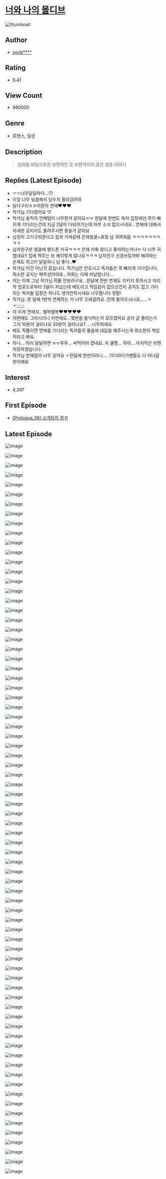 # [너와 나의 몰디브](https://comic.naver.com/bestChallenge/list?titleId=742047)
![thumbnail](https://image-comic.pstatic.net/user_contents_data/challenge_comic/2021/03/07/331720/thumbnail_202x1646f5bd3cf_95a0_4e34_bbec_3095f5b94e6f_00000780.JPEG)

## Author
- [yonb****](https://comic.naver.com/artistTitle?id=331720)

## Rating
- 9.41

## View Count
- 980000

## Genre
- 로맨스, 일상

## Description
> 실화를 바탕으로한 보편적인 듯 보편적이지 않은 결혼 이야기

## Replies (Latest Episode)
- ㅜㅜ너무달달하다...♡
- 으앙 너무 달콤해서 당수치 올라갔어여
- 달다구리ㅎㅎ어른의 연애♥♥♥
- 작가님 기다렸어요 ♡
- 작가님 솔직히 연재텀이 너무한거 같아요ㅠㅠ 한달에 한번도 독자 입장에선 목이 빠지게 기다리는건데 지금 2달이 다되어가는데 아무 소식 없으시네요.. 연재에 대해서 자세한 공지라도 올려주시면 좋을거 같아요
- 남친이 고기구워준다고 집게 가져갈때 은재얼굴+표정 넘 귀여워욥 ㅋㅋㅋㅋㅋㅋㅋㅋㅋ
- 남자친구분 얼굴에 핸드폰 자국ㅋㅋㅋ 은재 카톡 왔다고 좋아하는거나ㅠ 다 너무 귀엽네요!! 집에 맥주는 또 왜이렇게 많나요ㅋㅋㅋ 남자친구 신경쓰일까봐 배려하는 은재도 최고!!! 달달하니 넘 좋다..❤
- 작가님 이건 아닌것 같습니다. 작가님은 안오시고 독자들은 목 빠지게 기다립니다. 최소한 공지는 해주셨어야죠...저희는 이제 떠날랍니다...
- 저는 이제 그냥 작가님 작품 안보려구요.. 한달에 한번 연재도 지키지 못하시고 마지막 업로드로부터 3달이 지났는데 베도라고 책임감이 없으신건지 공지도 없고 기다리는 독자들 입장은 하나도 생각안하시네요 너무합니다 정말!
- 작가님..한 달에 1번씩 연재하는 거 너무 오래걸려요..언제 돌아오시나요,.....ㅜㅜ;;;;;;
- 아 이게 연애지.. 햄복햄복♥♥♥♥♥
- 저번에도 그러시더니 이번에도...몇번을 들낙하는지 모르겠어요 공지 글 올리는거 그거 10분이 걸리나요 20분이 걸리나요? ... 너무하세요
- 베도 작품이면 연재를 기다리는 독자들의 물음에 대답을 해주시는게 최소한의 책임이라고 봐요.
- 아니... 이리 달달하면 ㅠㅠ후우... 써먹어야 겠네요. 저 쿨함... 하아... 마지막은 라면 저장하겠습니다.
- 작가님 연재텀이 너무 길어요 ㅜ한달에 한번이라니.... 기다리다가팬들도 다 떠나갈판이에요

## Interest
- 4,267

## First Episode
- [[Prologue_1화] 소개팅의 정석](https://comic.naver.com/bestChallenge/detail?titleId=742047&no=1)

## Latest Episode
![image](https://image-comic.pstatic.net/user_contents_data/challenge_comic/2021/04/12/331720/upload_4049974549803250745.jpeg)

![image](https://image-comic.pstatic.net/user_contents_data/challenge_comic/2021/04/12/331720/upload_3762818186005002548.jpeg)

![image](https://image-comic.pstatic.net/user_contents_data/challenge_comic/2021/04/12/331720/upload_7221348504637027889.jpeg)

![image](https://image-comic.pstatic.net/user_contents_data/challenge_comic/2021/04/12/331720/upload_7148401602438640183.jpeg)

![image](https://image-comic.pstatic.net/user_contents_data/challenge_comic/2021/04/12/331720/upload_4135491063759856693.jpeg)

![image](https://image-comic.pstatic.net/user_contents_data/challenge_comic/2021/04/12/331720/upload_3761128228113298229.jpeg)

![image](https://image-comic.pstatic.net/user_contents_data/challenge_comic/2021/04/12/331720/upload_7147322792586852404.jpeg)

![image](https://image-comic.pstatic.net/user_contents_data/challenge_comic/2021/04/12/331720/upload_3761458072894203186.jpeg)

![image](https://image-comic.pstatic.net/user_contents_data/challenge_comic/2021/04/12/331720/upload_4050769307695014967.jpeg)

![image](https://image-comic.pstatic.net/user_contents_data/challenge_comic/2021/04/12/331720/upload_4063711650525886772.jpeg)

![image](https://image-comic.pstatic.net/user_contents_data/challenge_comic/2021/04/12/331720/upload_3473513789645074534.jpeg)

![image](https://image-comic.pstatic.net/user_contents_data/challenge_comic/2021/04/12/331720/upload_3473790663872623673.jpeg)

![image](https://image-comic.pstatic.net/user_contents_data/challenge_comic/2021/04/12/331720/upload_7075499584276345138.jpeg)

![image](https://image-comic.pstatic.net/user_contents_data/challenge_comic/2021/04/12/331720/upload_3906369535072351073.jpeg)

![image](https://image-comic.pstatic.net/user_contents_data/challenge_comic/2021/04/12/331720/upload_4134648824937669217.jpeg)

![image](https://image-comic.pstatic.net/user_contents_data/challenge_comic/2021/04/12/331720/upload_3833518999907546160.jpeg)

![image](https://image-comic.pstatic.net/user_contents_data/challenge_comic/2021/04/12/331720/upload_3559361454273553249.jpeg)

![image](https://image-comic.pstatic.net/user_contents_data/challenge_comic/2021/04/12/331720/upload_7004893151544686641.jpeg)

![image](https://image-comic.pstatic.net/user_contents_data/challenge_comic/2021/04/12/331720/upload_3847536656520458800.jpeg)

![image](https://image-comic.pstatic.net/user_contents_data/challenge_comic/2021/04/12/331720/upload_7003157224497702197.jpeg)

![image](https://image-comic.pstatic.net/user_contents_data/challenge_comic/2021/04/12/331720/upload_3990815313782648934.jpeg)

![image](https://image-comic.pstatic.net/user_contents_data/challenge_comic/2021/04/12/331720/upload_3617570703638018361.jpeg)

![image](https://image-comic.pstatic.net/user_contents_data/challenge_comic/2021/04/12/331720/upload_3618697521829328691.jpeg)

![image](https://image-comic.pstatic.net/user_contents_data/challenge_comic/2021/04/12/331720/upload_3847262891715159602.jpeg)

![image](https://image-comic.pstatic.net/user_contents_data/challenge_comic/2021/04/12/331720/upload_3833744404877883697.jpeg)

![image](https://image-comic.pstatic.net/user_contents_data/challenge_comic/2021/04/12/331720/upload_3846414050870649904.jpeg)

![image](https://image-comic.pstatic.net/user_contents_data/challenge_comic/2021/04/12/331720/upload_4134920396522021477.jpeg)

![image](https://image-comic.pstatic.net/user_contents_data/challenge_comic/2021/04/12/331720/upload_7364620384494236723.jpeg)

![image](https://image-comic.pstatic.net/user_contents_data/challenge_comic/2021/04/12/331720/upload_7161677105882882352.jpeg)

![image](https://image-comic.pstatic.net/user_contents_data/challenge_comic/2021/04/12/331720/upload_3546929100140668257.jpeg)

![image](https://image-comic.pstatic.net/user_contents_data/challenge_comic/2021/04/12/331720/upload_7293639391937311289.jpeg)

![image](https://image-comic.pstatic.net/user_contents_data/challenge_comic/2021/04/12/331720/upload_7365416396586628454.jpeg)

![image](https://image-comic.pstatic.net/user_contents_data/challenge_comic/2021/04/12/331720/upload_7233173734211805797.jpeg)

![image](https://image-comic.pstatic.net/user_contents_data/challenge_comic/2021/04/12/331720/upload_3558514653454689588.jpeg)

![image](https://image-comic.pstatic.net/user_contents_data/challenge_comic/2021/04/27/331720/upload_3978759173870728504.jpeg)

![image](https://image-comic.pstatic.net/user_contents_data/challenge_comic/2021/04/12/331720/upload_7077468804621744436.jpeg)

![image](https://image-comic.pstatic.net/user_contents_data/challenge_comic/2021/04/12/331720/upload_3977916728028521015.jpeg)

![image](https://image-comic.pstatic.net/user_contents_data/challenge_comic/2021/04/12/331720/upload_4049409203258089827.jpeg)

![image](https://image-comic.pstatic.net/user_contents_data/challenge_comic/2021/04/12/331720/upload_4062869429618290789.jpeg)

![image](https://image-comic.pstatic.net/user_contents_data/challenge_comic/2021/04/12/331720/upload_4121463472974488631.jpeg)

![image](https://image-comic.pstatic.net/user_contents_data/challenge_comic/2021/04/12/331720/upload_3977017349142569270.jpeg)

![image](https://image-comic.pstatic.net/user_contents_data/challenge_comic/2021/04/12/331720/upload_7076674785407873847.jpeg)

![image](https://image-comic.pstatic.net/user_contents_data/challenge_comic/2021/04/12/331720/upload_3689913955232395571.jpeg)

![image](https://image-comic.pstatic.net/user_contents_data/challenge_comic/2021/04/12/331720/upload_3834361230025308467.jpeg)

![image](https://image-comic.pstatic.net/user_contents_data/challenge_comic/2021/04/12/331720/upload_3486179961750107188.jpeg)

![image](https://image-comic.pstatic.net/user_contents_data/challenge_comic/2021/04/12/331720/upload_3486412168368435508.jpeg)

![image](https://image-comic.pstatic.net/user_contents_data/challenge_comic/2021/04/12/331720/upload_3761975981539484006.jpeg)

![image](https://image-comic.pstatic.net/user_contents_data/challenge_comic/2021/04/12/331720/upload_7003487985130092856.jpeg)

![image](https://image-comic.pstatic.net/user_contents_data/challenge_comic/2021/04/12/331720/upload_3774687616715546935.jpeg)

![image](https://image-comic.pstatic.net/user_contents_data/challenge_comic/2021/04/12/331720/upload_3703142209671226161.jpeg)

![image](https://image-comic.pstatic.net/user_contents_data/challenge_comic/2021/04/12/331720/upload_3688838860393244002.jpeg)

![image](https://image-comic.pstatic.net/user_contents_data/challenge_comic/2021/04/12/331720/upload_3775759433622436144.jpeg)

![image](https://image-comic.pstatic.net/user_contents_data/challenge_comic/2021/04/12/331720/upload_7305232462084847412.jpeg)

![image](https://image-comic.pstatic.net/user_contents_data/challenge_comic/2021/04/12/331720/upload_7292514415431345766.jpeg)

![image](https://image-comic.pstatic.net/user_contents_data/challenge_comic/2021/04/12/331720/upload_7306353938997131319.jpeg)

![image](https://image-comic.pstatic.net/user_contents_data/challenge_comic/2021/04/12/331720/upload_7018076507237146931.jpeg)

![image](https://image-comic.pstatic.net/user_contents_data/challenge_comic/2021/04/12/331720/upload_3631136485919568226.jpeg)

![image](https://image-comic.pstatic.net/user_contents_data/challenge_comic/2021/04/12/331720/upload_3619032847226188645.jpeg)

![image](https://image-comic.pstatic.net/user_contents_data/challenge_comic/2021/04/12/331720/upload_4050760503833737272.jpeg)

![image](https://image-comic.pstatic.net/user_contents_data/challenge_comic/2021/04/12/331720/upload_3977018427866886964.jpeg)

![image](https://image-comic.pstatic.net/user_contents_data/challenge_comic/2021/04/12/331720/upload_3906417905765725235.jpeg)

![image](https://image-comic.pstatic.net/user_contents_data/challenge_comic/2021/04/12/331720/upload_3906980859208676658.jpeg)

![image](https://image-comic.pstatic.net/user_contents_data/challenge_comic/2021/04/12/331720/upload_3702584933302362421.jpeg)

![image](https://image-comic.pstatic.net/user_contents_data/challenge_comic/2021/04/12/331720/upload_3905809678347875384.jpeg)

![image](https://image-comic.pstatic.net/user_contents_data/challenge_comic/2021/04/12/331720/upload_3631139788749366329.jpeg)

![image](https://image-comic.pstatic.net/user_contents_data/challenge_comic/2021/04/12/331720/upload_4048795658620252469.jpeg)

![image](https://image-comic.pstatic.net/user_contents_data/challenge_comic/2021/04/12/331720/upload_7075264284509811506.jpeg)

![image](https://image-comic.pstatic.net/user_contents_data/challenge_comic/2021/04/12/331720/upload_7076111806114129207.jpeg)

![image](https://image-comic.pstatic.net/user_contents_data/challenge_comic/2021/04/12/331720/upload_7292233129483461936.jpeg)

![image](https://image-comic.pstatic.net/user_contents_data/challenge_comic/2021/04/12/331720/upload_3474025074698315063.jpeg)

![image](https://image-comic.pstatic.net/user_contents_data/challenge_comic/2021/04/12/331720/upload_7234525257405053025.jpeg)

![image](https://image-comic.pstatic.net/user_contents_data/challenge_comic/2021/04/12/331720/upload_7306640013112062561.jpeg)

![image](https://image-comic.pstatic.net/user_contents_data/challenge_comic/2021/04/12/331720/upload_7003153921765619554.jpeg)

![image](https://image-comic.pstatic.net/user_contents_data/challenge_comic/2021/04/12/331720/upload_3474307632812339253.jpeg)

![image](https://image-comic.pstatic.net/user_contents_data/challenge_comic/2021/04/12/331720/upload_3545513101030143026.jpeg)

![image](https://image-comic.pstatic.net/user_contents_data/challenge_comic/2021/07/26/331720/upload_3835152839877015651.jpeg)
